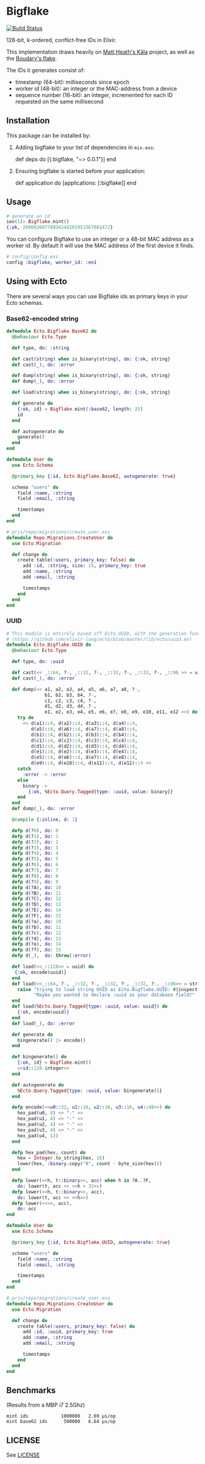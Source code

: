 # Bigflake

[![Build Status](https://travis-ci.org/stevedomin/bigflake.svg?branch=master)](https://travis-ci.org/stevedomin/bigflake)

128-bit, k-ordered, conflict-free IDs in Elixir.

This implementation draws heavily on [Matt Heath's Kāla](https://github.com/mattheath/kala) project, as well as the
[Boudary's flake](https://github.com/boundary/flake).

The IDs it generates consist of:
- timestamp (64-bit): milliseconds since epoch
- worker id (48-bit): an integer or the MAC-address from a device
- sequence number (16-bit): an integer, incremented for each ID requested on the same millisecond

## Installation

This package can be installed by:

  1. Adding bigflake to your list of dependencies in `mix.exs`:

        def deps do
          [{:bigflake, "~> 0.0.1"}]
        end

  2. Ensuring bigflake is started before your application:

        def application do
          [applications: [:bigflake]]
        end

## Usage

```elixir
# generate an id
iex(1)> Bigflake.mint()
{:ok, 26868369774934248202951567081472}
```

You can configure Bigflake to use an integer or a 48-bit MAC address as a worker id.
By default it will use the MAC address of the first device it finds.

```elixir
# config/config.exs
config :bigflake, worker_id: :en1
```

## Using with Ecto

There are several ways you can use Bigflake ids as primary keys in your Ecto schemas.

### Base62-encoded string

```elixir
defmodule Ecto.Bigflake.Base62 do
  @behaviour Ecto.Type

  def type, do: :string

  def cast(string) when is_binary(string), do: {:ok, string}
  def cast(_), do: :error

  def dump(string) when is_binary(string), do: {:ok, string}
  def dump(_), do: :error

  def load(string) when is_binary(string), do: {:ok, string}

  def generate do
    {:ok, id} = Bigflake.mint(:base62, length: 25)
    id
  end

  def autogenerate do
    generate()
  end
end

defmodule User do
  use Ecto.Schema

  @primary_key {:id, Ecto.Bigflake.Base62, autogenerate: true}

  schema "users" do
    field :name, :string
    field :email, :string

    timestamps
  end
end

# priv/repo/migrations/create_user.exs
defmodule Repo.Migrations.CreateUser do
  use Ecto.Migration

  def change do
    create table(:users, primary_key: false) do
      add :id, :string, size: 25, primary_key: true
      add :name, :string
      add :email, :string

      timestamps
    end
  end
end
```

### UUID

```elixir
# This module is entirely based off Ecto.UUID, with the generation functions changed.
# (https://github.com/elixir-lang/ecto/blob/master/lib/ecto/uuid.ex)
defmodule Ecto.Bigflake.UUID do
  @behaviour Ecto.Type

  def type, do: :uuid

  def cast(<< _::64, ?-, _::32, ?-, _::32, ?-, _::32, ?-, _::96 >> = u), do: {:ok, u}
  def cast(_), do: :error

  def dump(<< a1, a2, a3, a4, a5, a6, a7, a8, ?-,
              b1, b2, b3, b4, ?-,
              c1, c2, c3, c4, ?-,
              d1, d2, d3, d4, ?-,
              e1, e2, e3, e4, e5, e6, e7, e8, e9, e10, e11, e12 >>) do
    try do
      << d(a1)::4, d(a2)::4, d(a3)::4, d(a4)::4,
         d(a5)::4, d(a6)::4, d(a7)::4, d(a8)::4,
         d(b1)::4, d(b2)::4, d(b3)::4, d(b4)::4,
         d(c1)::4, d(c2)::4, d(c3)::4, d(c4)::4,
         d(d1)::4, d(d2)::4, d(d3)::4, d(d4)::4,
         d(e1)::4, d(e2)::4, d(e3)::4, d(e4)::4,
         d(e5)::4, d(e6)::4, d(e7)::4, d(e8)::4,
         d(e9)::4, d(e10)::4, d(e11)::4, d(e12)::4 >>
    catch
      :error -> :error
    else
      binary ->
        {:ok, %Ecto.Query.Tagged{type: :uuid, value: binary}}
    end
  end
  def dump(_), do: :error

  @compile {:inline, d: 1}

  defp d(?0), do: 0
  defp d(?1), do: 1
  defp d(?2), do: 2
  defp d(?3), do: 3
  defp d(?4), do: 4
  defp d(?5), do: 5
  defp d(?6), do: 6
  defp d(?7), do: 7
  defp d(?8), do: 8
  defp d(?9), do: 9
  defp d(?A), do: 10
  defp d(?B), do: 11
  defp d(?C), do: 12
  defp d(?D), do: 13
  defp d(?E), do: 14
  defp d(?F), do: 15
  defp d(?a), do: 10
  defp d(?b), do: 11
  defp d(?c), do: 12
  defp d(?d), do: 13
  defp d(?e), do: 14
  defp d(?f), do: 15
  defp d(_),  do: throw(:error)

  def load(<<_::128>> = uuid) do
   {:ok, encode(uuid)}
  end
  def load(<<_::64, ?-, _::32, ?-, _::32, ?-, _::32, ?-, _::96>> = string) do
    raise "trying to load string UUID as Ecto.Bigflake.UUID: #{inspect string}. " <>
          "Maybe you wanted to declare :uuid as your database field?"
  end
  def load(%Ecto.Query.Tagged{type: :uuid, value: uuid}) do
    {:ok, encode(uuid)}
  end
  def load(_), do: :error

  def generate do
    bingenerate() |> encode()
  end

  def bingenerate() do
    {:ok, id} = Bigflake.mint()
    <<id::128-integer>>
  end

  def autogenerate do
    %Ecto.Query.Tagged{type: :uuid, value: bingenerate()}
  end

  defp encode(<<u0::32, u1::16, u2::16, u3::16, u4::48>>) do
    hex_pad(u0, 8) <> "-" <>
    hex_pad(u1, 4) <> "-" <>
    hex_pad(u2, 4) <> "-" <>
    hex_pad(u3, 4) <> "-" <>
    hex_pad(u4, 12)
  end

  defp hex_pad(hex, count) do
    hex = Integer.to_string(hex, 16)
    lower(hex, :binary.copy("0", count - byte_size(hex)))
  end

  defp lower(<<h, t::binary>>, acc) when h in ?A..?F,
    do: lower(t, acc <> <<h + 32>>)
  defp lower(<<h, t::binary>>, acc),
    do: lower(t, acc <> <<h>>)
  defp lower(<<>>, acc),
    do: acc
end

defmodule User do
  use Ecto.Schema

  @primary_key {:id, Ecto.Bigflake.UUID, autogenerate: true}

  schema "users" do
    field :name, :string
    field :email, :string

    timestamps
  end
end

# priv/repo/migrations/create_user.exs
defmodule Repo.Migrations.CreateUser do
  use Ecto.Migration

  def change do
    create table(:users, primary_key: false) do
      add :id, :uuid, primary_key: true
      add :name, :string
      add :email, :string

      timestamps
    end
  end
end
```

## Benchmarks

(Results from a MBP i7 2.5Ghz)

```
mint ids            1000000   2.69 µs/op
mint base62 ids      500000   6.64 µs/op
```

## LICENSE

See [LICENSE](https://github.com/stevedomin/bigflake/blob/master/LICENSE)
